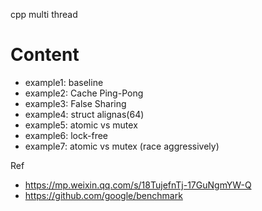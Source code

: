cpp multi thread

# Content
- example1: baseline
- example2: Cache Ping-Pong
- example3: False Sharing
- example4: struct alignas(64)
- example5: atomic vs mutex
- example6: lock-free
- example7: atomic vs mutex (race aggressively)

Ref
- https://mp.weixin.qq.com/s/18TujefnTj-17GuNgmYW-Q
- https://github.com/google/benchmark
